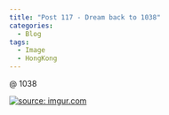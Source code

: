 ```yaml
---
title: "Post 117 - Dream back to 1038"
categories:
  - Blog
tags:
  - Image
  - HongKong
---
```


@ 1038

<a href="https://imgur.com/CBj0xgd"><img src="https://i.imgur.com/CBj0xgd.jpg" title="source: imgur.com" /></a>

<script src="https://utteranc.es/client.js"
        repo="serendipityinlife/serendipityinlife.github.io"
        issue-term="pathname"
        theme="github-light"
        crossorigin="anonymous"
        async>
</script>
